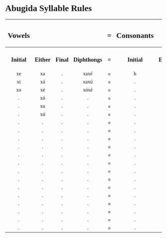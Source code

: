 <style>
    h1, h2, h3 {
        font-family: verdana
    }
    @font-face {
    font-family: "Abugida";
    src: url("D:/Downoads/ProgrammingProjects/godotProjects/concordium/assets/fonts/Abugida/abugida/abugida.ttf") format("truetype");
    }
    ab {
        font-family: "Abugida";
    }

</style>
<h1>Abugida Syllable Rules</h1>

|<h2>Vowels|<h2>|<h2>|<h2>|<h2>=|<h2>Consonants|<h2>|<h2>|<h2>|
|:-:|:-:|:-:|:-:|:-:|:-:|:-:|:-:|:-:|
|<h3>Initial|<h3>Either|<h3>Final|<h3>Diphthongs|<h3>=|<h3>Initial|<h3>Either|<h3>Final|<h3>Clusters|
|<ab>xe|<ab>xa|<ab>.|<ab>xaxé|=|<ab>h|<ab>b|<ab>ŋ|<ab>ft|
|<ab>xi|<ab>xá|<ab>.|<ab>xaxú|=|<ab>.|<ab>c|<ab>.|<ab>kt|
|<ab>xo|<ab>xé|<ab>.|<ab>xóxé|=|<ab>.|<ab>d|<ab>.|<ab>ps|
|<ab>.|<ab>xó|<ab>.|<ab>.|=|<ab>.|<ab>ð|<ab>.|<ab>pt|
|<ab>.|<ab>xu|<ab>.|<ab>.|=|<ab>.|<ab>f|<ab>.|<ab>.|
|<ab>.|<ab>xú|<ab>.|<ab>.|=|<ab>.|<ab>g|<ab>.|<ab>.|
|<ab>.|<ab>.|<ab>.|<ab>.|=|<ab>.|<ab>j|<ab>.|<ab>.|
|<ab>.|<ab>.|<ab>.|<ab>.|=|<ab>.|<ab>k|<ab>.|<ab>.|
|<ab>.|<ab>.|<ab>.|<ab>.|=|<ab>.|<ab>l|<ab>.|<ab>.|
|<ab>.|<ab>.|<ab>.|<ab>.|=|<ab>.|<ab>m|<ab>.|<ab>.|
|<ab>.|<ab>.|<ab>.|<ab>.|=|<ab>.|<ab>n|<ab>.|<ab>.|
|<ab>.|<ab>.|<ab>.|<ab>.|=|<ab>.|<ab>p|<ab>.|<ab>.|
|<ab>.|<ab>.|<ab>.|<ab>.|=|<ab>.|<ab>r|<ab>.|<ab>.|
|<ab>.|<ab>.|<ab>.|<ab>.|=|<ab>.|<ab>s|<ab>.|<ab>.|
|<ab>.|<ab>.|<ab>.|<ab>.|=|<ab>.|<ab>ś|<ab>.|<ab>.|
|<ab>.|<ab>.|<ab>.|<ab>.|=|<ab>.|<ab>t|<ab>.|<ab>.|
|<ab>.|<ab>.|<ab>.|<ab>.|=|<ab>.|<ab>þ|<ab>.|<ab>.|
|<ab>.|<ab>.|<ab>.|<ab>.|=|<ab>.|<ab>v|<ab>.|<ab>.|
|<ab>.|<ab>.|<ab>.|<ab>.|=|<ab>.|<ab>z|<ab>.|<ab>.|
|<ab>.|<ab>.|<ab>.|<ab>.|=|<ab>.|<ab>ź|<ab>.|<ab>.|